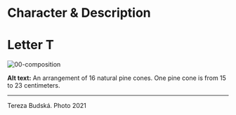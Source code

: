 # Character & Description

# Letter T

![00-composition](img/like.jpg)

**Alt text:** An arrangement of 16 natural pine cones. One pine cone is from 15 to 23 centimeters.


---


Tereza Budská. Photo 2021
